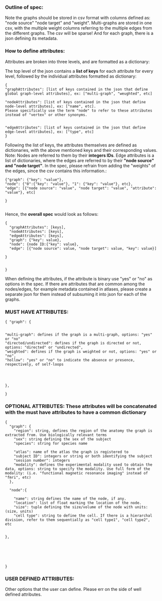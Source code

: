 ### Outline of spec:

Note the graphs should be stored in csv format with columns defined as: "node source" "node target" and "weight". Multi-graphs are stored in one csv, with the multiple weight columns referring to the multiple edges from the different graphs.
The csv will be sparse!
And for each graph, there is a json defining its metadata.

### How to define attributes:
Attributes are broken into three levels, and are formatted as a dictionary:

The top level of the json contains a **list of keys** for each attribute for every level, followed by the individual attributes formatted as dictionary:


```
{
"graphAttributes": [list of keys contained in the json that define global graph-level attributes], ex: ["multi-graph", "weughted", etc]

"nodeAttributes": [list of keys contained in the json that define node-level attributes], ex: ["name", etc].
Please specifically use the term "node" to refer to these attributes instead of "vertex" or other synonyms.


"edgeAttributes": [list of keys contained in the json that define edge-level attributes], ex: ["type", etc]
}
```
Following the list of keys, the attributes themselves are defined as dictionaries, with the above mentioned keys and their corresponding values. Note: Nodes are referred to them by their **integers IDs**. Edge attributes is a list of dictionaries, where the edges are referred to by their **"node source" and "node target"**. In the spec, please refrain from adding the "weights" of the edges, since the csv contains this information.:
```
{"graph": {"key": "value"},
"node": {"0":{"key": "value"}, "1": {"key": "value"}, etc},
"edge": [{"node source": "value", "node target": "value", "attribute": "value"}, etc]

}


```

Hence, the **overall spec** would look as follows:
```
{
  "graphAttributes": [keys],
  "nodeAttributes": [keys],
  "edgeAttributes": [keys],
  "graph": {"key": value},
  "node": {node ID:{"key": value},
  "edge": [{"node source": value, "node target": value, "key": value}]

}


}

```

When defining the attributes, if the attribute is binary use "yes" or "no" as options in the spec.
If there are attributes that are common among the nodes/edges, for example metadata contained in atlases, please create a separate json for them instead of subsuming it into json for each of the graphs.




### MUST HAVE ATTRIBUTES:
```
{ "graph": {


"multi-graph": defines if the graph is a multi-graph, options: "yes" or "no"
"directed/undirected": defines if the graph is directed or not, options: "directed" or "undirected",
"weighted": defines if the graph is weighted or not, options: "yes" or "no",
"hollow": "yes" or "no" to indicate the absence or presence, respectively, of self-loops




},

}

```




### OPTIONAL ATTRIBUTES: These attributes will be concatenated with the must have attributes to have a common dictionary
```
{
  "graph": {
    "region": string, defines the region of the anatomy the graph is extracted from. Use biologically relevant terms
    "sex": string defining the sex of the subject
    "species": string for species name

    "atlas": name of the atlas the graph is registered to
    "subject ID": integers or string or both identifying the subject
    "session number": integers
    "modality": defines the experimental modality used to obtain the data, options: string to specify the modality. Use full form of the modality: (i.e. "functional magnetic resonance imaging" instead of "fmri", etc)
  },

  "node":{

    "name": string defines the name of the node, if any.
    "location": list of float marking the location of the node.
    "size": tuple defining the size/volume of the node with units: (size, units)
    "cell type": string to define the cell. If there is a hierarchal division, refer to them sequentially as "cell type1", "cell type2", etc


},






}
```

### USER DEFINED ATTRIBUTES:
Other options that the user can define. Please err on the side of well defined attributes.  
